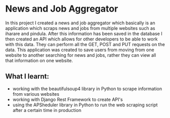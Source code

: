 # News and Job Aggregator

In this project I created a news and job aggregator which basically is an application which scraps news and jobs from multiple websites such as iharare and pindula.
After this information has been saved in the database I then created an API which allows for other developers to be able to work with this data.
They can perform all the GET, POST and PUT requests on the data.
This application was created to save users from moving from one website to another searching for news and jobs, rather they can view all that information on one website.

## What I learnt:

- working with the beautifulsoup4 library in Python to scrape information from various websites
- working with Django Rest Framework to create API's
- using the APSheduler library in Python to run the web scraping script after a certain time in production
